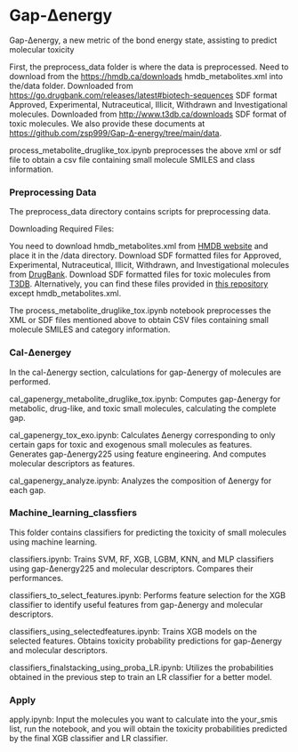 # Gap-Δenergy
Gap-Δenergy, a new metric of the bond energy state, assisting to predict molecular toxicity


First, the preprocess_data folder is where the data is preprocessed. Need to download from the https://hmdb.ca/downloads hmdb_metabolites.xml into the/data folder. Downloaded from https://go.drugbank.com/releases/latest#biotech-sequences SDF format Approved, Experimental, Nutraceutical, Illicit, Withdrawn and Investigational molecules. Downloaded from http://www.t3db.ca/downloads SDF format of toxic molecules. We also provide these documents at https://github.com/zsp999/Gap-Δ-energy/tree/main/data.


process_metabolite_druglike_tox.ipynb preprocesses the above xml or sdf file to obtain a csv file containing small molecule SMILES and class information.


### Preprocessing Data
The preprocess_data directory contains scripts for preprocessing data.

Downloading Required Files:

You need to download hmdb_metabolites.xml from [HMDB website](https://hmdb.ca/downloads) and place it in the /data directory.
Download SDF formatted files for Approved, Experimental, Nutraceutical, Illicit, Withdrawn, and Investigational molecules from [DrugBank](https://go.drugbank.com/releases/latest#biotech-sequences).
Download SDF formatted files for toxic molecules from [T3DB](http://www.t3db.ca/downloads).
Alternatively, you can find these files provided in [this repository](https://github.com/zsp999/Gap-Δ-energy/tree/main/data) except hmdb_metabolites.xml.


The process_metabolite_druglike_tox.ipynb notebook preprocesses the XML or SDF files mentioned above to obtain CSV files containing small molecule SMILES and category information.


### Cal-Δenergey

In the cal-Δenergy section, calculations for gap-Δenergy of molecules are performed.

cal_gapenergy_metabolite_druglike_tox.ipynb: Computes gap-Δenergy for metabolic, drug-like, and toxic small molecules, calculating the complete gap.


cal_gapenergy_tox_exo.ipynb: Calculates Δenergy corresponding to only certain gaps for toxic and exogenous small molecules as features. Generates gap-Δenergy225 using feature engineering. And computes molecular descriptors as features. 


cal_gapenergy_analyze.ipynb: Analyzes the composition of Δenergy for each gap.


### Machine_learning_classfiers

This folder contains classifiers for predicting the toxicity of small molecules using machine learning.

classifiers.ipynb: Trains SVM, RF, XGB, LGBM, KNN, and MLP classifiers using gap-Δenergy225 and molecular descriptors.
Compares their performances.


classifiers_to_select_features.ipynb: Performs feature selection for the XGB classifier to identify useful features from gap-Δenergy and molecular descriptors.


classifiers_using_selectedfeatures.ipynb: Trains XGB models on the selected features. Obtains toxicity probability predictions for gap-Δenergy and molecular descriptors.


classifiers_finalstacking_using_proba_LR.ipynb: Utilizes the probabilities obtained in the previous step to train an LR classifier for a better model.


### Apply

apply.ipynb: Input the molecules you want to calculate into the your_smis list, run the notebook, and you will obtain the toxicity probabilities predicted by the final XGB classifier and LR classifier.